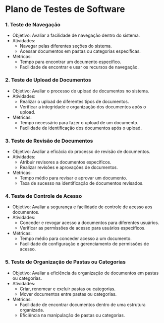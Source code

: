 # Plano de Testes de Software

### 1. Teste de Navegação
- Objetivo: Avaliar a facilidade de navegação dentro do sistema.
- Atividades:
  - Navegar pelas diferentes seções do sistema.
  - Acessar documentos em pastas ou categorias específicas.
- Métricas:
  - Tempo para encontrar um documento específico.
  - Facilidade de encontrar e usar os recursos de navegação.

### 2. Teste de Upload de Documentos
- Objetivo: Avaliar o processo de upload de documentos no sistema.
- Atividades:
  - Realizar o upload de diferentes tipos de documentos.
  - Verificar a integridade e organização dos documentos após o upload.
- Métricas:
  - Tempo necessário para fazer o upload de um documento.
  - Facilidade de identificação dos documentos após o upload.

### 3. Teste de Revisão de Documentos
- Objetivo: Avaliar a eficácia do processo de revisão de documentos.
- Atividades:
  - Atribuir revisores a documentos específicos.
  - Realizar revisões e aprovações de documentos.
- Métricas:
  - Tempo médio para revisar e aprovar um documento.
  - Taxa de sucesso na identificação de documentos revisados.

### 4. Teste de Controle de Acesso
- Objetivo: Avaliar a segurança e facilidade de controle de acesso aos documentos.
- Atividades:
  - Conceder e revogar acesso a documentos para diferentes usuários.
  - Verificar as permissões de acesso para usuários específicos.
- Métricas:
  - Tempo médio para conceder acesso a um documento.
  - Facilidade de configuração e gerenciamento de permissões de acesso.

### 5. Teste de Organização de Pastas ou Categorias
- Objetivo: Avaliar a eficiência da organização de documentos em pastas ou categorias.
- Atividades:
  - Criar, renomear e excluir pastas ou categorias.
  - Mover documentos entre pastas ou categorias.
- Métricas:
  - Facilidade de encontrar documentos dentro de uma estrutura organizada.
  - Eficiência na manipulação de pastas ou categorias.

